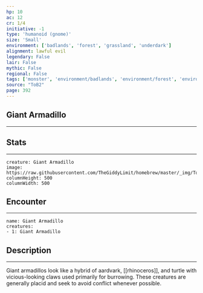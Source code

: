 ```yaml
---
hp: 10
ac: 12
cr: 1/4
initiative: -1
type: 'humanoid (gnome)'    
size: 'Small'
environment: ['badlands', 'forest', 'grassland', 'underdark']
alignment: lawful evil
legendary: False
lair: False
mythic: False
regional: False
tags: ['monster', 'environment/badlands', 'environment/forest', 'environment/grassland', 'environment/underdark']
source: "ToB2"
page: 392
---
```


## Giant Armadillo
---



## Stats
---

```statblock
creature: Giant Armadillo
image: https://raw.githubusercontent.com/TheGiddyLimit/homebrew/master/_img/ToB2/creature/token/Giant%20Armadillo%20%28Token%29.png
columnHeight: 500
columnWidth: 500
```

## Encounter
---

```encounter-table
name: Giant Armadillo
creatures:
- 1: Giant Armadillo
```

## Description
---
Giant armadillos look like a hybrid of aardvark, [[rhinoceros]], and turtle with vicious-looking claws used primarily for burrowing. These creatures are generally placid and seek to avoid conflict whenever possible.





